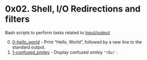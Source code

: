 # 0x02. Shell, I/O Redirections and filters

Bash scripts to perform tasks related to
[Input/output](https://en.wikipedia.org/wiki/Input/output)

0. [0-hello_world](./0-hello_world) - Print “Hello, World”, followed by a new
   line to the standard output.
1. [1-confused_smiley](./1-confused_smiley) - Display confused smiley `"(Ôo)'`.
